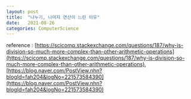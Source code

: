 ```yaml
---
layout: post
title:  "나누기, 나머지 연산이 느린 이유"
date:   2021-08-26
categories: ComputerScience
---
```


reference : [https://scicomp.stackexchange.com/questions/187/why-is-division-so-much-more-complex-than-other-arithmetic-operations](https://scicomp.stackexchange.com/questions/187/why-is-division-so-much-more-complex-than-other-arithmetic-operations),   [https://blog.naver.com/PostView.nhn?blogId=fah204&logNo=221573584390](https://blog.naver.com/PostView.nhn?blogId=fah204&logNo=221573584390)
